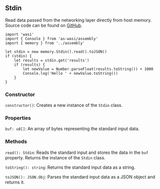 ## Stdin

Read data passed from the networking layer directly from host memory. Source code can be found on [GitHub](https://github.com/blocklessnetwork/sdk-assemblyscript/blob/main/assembly/memory/index.ts).

```tsx
import 'wasi'
import { Console } from 'as-wasi/assembly'
import { memory } from '../assembly'

let stdin = new memory.Stdin().read().toJSON()
if (stdin) {
	let results = stdin.get('results')
	if (results) {
		let newValue = Number.parseFloat(results.toString()) + 1000
		Console.log('Hello ' + newValue.toString())
	}
}
```

### **Constructor**

`constructor()`: Creates a new instance of the `Stdin` class.

### Properties

`buf: u8[]`: An array of bytes representing the standard input data.

### Methods

`read(): Stdin`: Reads the standard input and stores the data in the `buf` property. Returns the instance of the `Stdin` class.

`toString(): string`: Returns the standard input data as a string.

`toJSON(): JSON.Obj`: Parses the standard input data as a JSON object and returns it.
